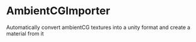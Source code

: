 # AmbientCGImporter
Automatically convert ambientCG textures into a unity format and create a material from it

